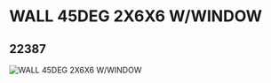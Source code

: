 # WALL 45DEG 2X6X6 W/WINDOW
## 22387
![WALL 45DEG 2X6X6 W/WINDOW](https://lc-www-live-s.legocdn.com/media/bricks/5/2/6129374.jpg)